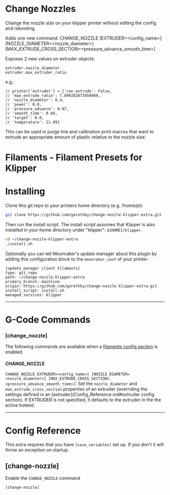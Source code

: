# Change Nozzles

Change the nozzle size on your klipper printer without editing the config and rebooting.

Adds one new command:
CHANGE_NOZZLE [EXTRUDER=<config_name>] [NOZZLE_DIAMETER=<nozzle_diameter>] [MAX_EXTRUDE_CROSS_SECTION=<pressure_advance_smooth_time>]

Exposes 2 new values on extruder objects:
```
extruder.nozzle_diameter
extruder.max_extruder_ratio
```

e.g.:
```
// printer['extruder'] = {'can_extrude': False,
// 'max_extrude_ratio': 7.899282073458969,
// 'nozzle_diameter': 0.4,
// 'power': 0.0,
// 'pressure_advance': 0.07,
// 'smooth_time': 0.04,
// 'target': 0.0,
// 'temperature': 21.99}
```

This can be used in purge line and calibration print macros that want to extrude
 an appropriate amount of plastic relative to the nozzle size.

# Filaments - Filament Presets for Klipper

# Installing

Clone this git repo to your printers home directory (e.g. /home/pi):

```bash
git clone https://github.com/garethky/change-nozzle-klipper-extra.git
```

Then run the install script. The install script assumes that Klipper is also installed in your home directory under "klipper": `${HOME}/klipper`.

```bash
cd ~/change-nozzle-klipper-extra
./install.sh
```

Optionally you can tell Moonraker's update manager about this plugin by 
adding this configuration block to the `moonraker.conf` of your printer:

```text
[update_manager client Filaments]
type: git_repo
path: ~/change-nozzle-klipper-extra
primary_branch: mainline
origin: https://github.com/garethky/change-nozzle-klipper-extra.git
install_script: install.sh
managed_services: klipper
```

----

# G-Code Commands

### [change_nozzle]
The following commands are available when a [filaments config section](#filaments) is enabled.

#### CHANGE_NOZZLE
`CHANGE_NOZZLE EXTRUDER=<config_name>] [NOZZLE_DIAMETER=<nozzle_diameter>]
[MAX_EXTRUDE_CROSS_SECTION=<pressure_advance_smooth_time>]`: Set the 
`nozzle_diameter` and `max_extrude_cross_section` properties of an extruder 
(overriding the settings defined in an [extruder](Config_Reference.md#extruder 
config section). If EXTRUDER is not specified, it defaults to the extruder in
the the active hotend.

----

# Config Reference
This extra requires that you have `[save_variables]` set up. If you don't it will throw an exception on startup.

## [change-nozzle]
Enable the `CHANGE_NOZZLE` command
```
[change-nozzle]
```
